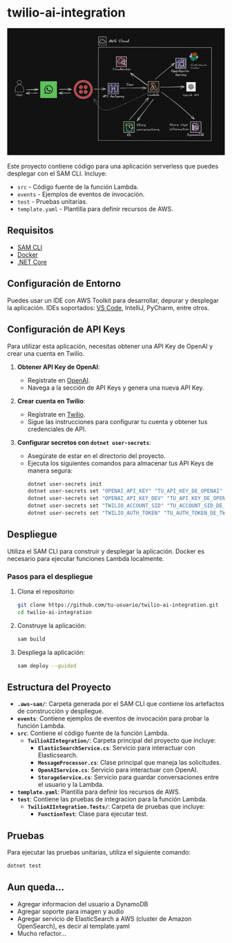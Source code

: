 # twilio-ai-integration

![Arquitectura del sistema](assets/Arquitectura.jpg)

Este proyecto contiene código para una aplicación serverless que puedes desplegar con el SAM CLI. Incluye:

- `src` - Código fuente de la función Lambda.
- `events` - Ejemplos de eventos de invocación.
- `test` - Pruebas unitarias.
- `template.yaml` - Plantilla para definir recursos de AWS.

## Requisitos

- [SAM CLI](https://docs.aws.amazon.com/serverless-application-model/latest/developerguide/serverless-sam-cli-install.html)
- [Docker](https://hub.docker.com/search/?type=edition&offering=community)
- [.NET Core](https://www.microsoft.com/net/download)

## Configuración de Entorno

Puedes usar un IDE con AWS Toolkit para desarrollar, depurar y desplegar la aplicación. IDEs soportados: [VS Code](https://docs.aws.amazon.com/toolkit-for-vscode/latest/userguide/welcome.html), IntelliJ, PyCharm, entre otros.

## Configuración de API Keys

Para utilizar esta aplicación, necesitas obtener una API Key de OpenAI y crear una cuenta en Twilio.

1. **Obtener API Key de OpenAI**:
    - Regístrate en [OpenAI](https://beta.openai.com/signup/).
    - Navega a la sección de API Keys y genera una nueva API Key.

2. **Crear cuenta en Twilio**:
    - Regístrate en [Twilio](https://www.twilio.com/try-twilio).
    - Sigue las instrucciones para configurar tu cuenta y obtener tus credenciales de API.

3. **Configurar secretos con `dotnet user-secrets`**:
    - Asegúrate de estar en el directorio del proyecto.
    - Ejecuta los siguientes comandos para almacenar tus API Keys de manera segura:
        ```sh
        dotnet user-secrets init
        dotnet user-secrets set "OPENAI_API_KEY" "TU_API_KEY_DE_OPENAI"
        dotnet user-secrets set "OPENAI_API_KEY_DEV" "TU_API_KEY_DE_OPENAI_DEV"
        dotnet user-secrets set "TWILIO_ACCOUNT_SID" "TU_ACCOUNT_SID_DE_TWILIO"
        dotnet user-secrets set "TWILIO_AUTH_TOKEN" "TU_AUTH_TOKEN_DE_TWILIO"
        ```

## Despliegue

Utiliza el SAM CLI para construir y desplegar la aplicación. Docker es necesario para ejecutar funciones Lambda localmente.

### Pasos para el despliegue

1. Clona el repositorio:
    ```sh
    git clone https://github.com/tu-usuario/twilio-ai-integration.git
    cd twilio-ai-integration
    ```

2. Construye la aplicación:
    ```sh
    sam build
    ```

3. Despliega la aplicación:
    ```sh
    sam deploy --guided
    ```

## Estructura del Proyecto

- **`.aws-sam/`**: Carpeta generada por el SAM CLI que contiene los artefactos de construcción y despliegue.
- **`events`**: Contiene ejemplos de eventos de invocación para probar la función Lambda.
- **`src`**: Contiene el código fuente de la función Lambda.
  - **`TwilioAIIntegration/`**: Carpeta principal del proyecto que incluye:
    - **`ElasticSearchService.cs`**: Servicio para interactuar con Elasticsearch.
    - **`MessageProcessor.cs`**: Clase principal que maneja las solicitudes.
    - **`OpenAIService.cs`**: Servicio para interactuar con OpenAI.
    - **`StorageService.cs`**: Servicio para guardar conversaciones entre el usuario y la Lambda.
- **`template.yaml`**: Plantilla para definir los recursos de AWS.
- **`test`**: Contiene las pruebas de integracion para la función Lambda.
  - **`TwilioAIIntegration.Tests/`**: Carpeta de pruebas que incluye:
    - **`FunctionTest`**: Clase para ejecutar test.

## Pruebas

Para ejecutar las pruebas unitarias, utiliza el siguiente comando:

```sh
dotnet test
```

## Aun queda...

- Agregar informacion del usuario a DynamoDB
- Agregar soporte para imagen y audio
- Agregar servicio de ElasticSearch a AWS (cluster de Amazon OpenSearch), es decir al template.yaml
- Mucho refactor...

